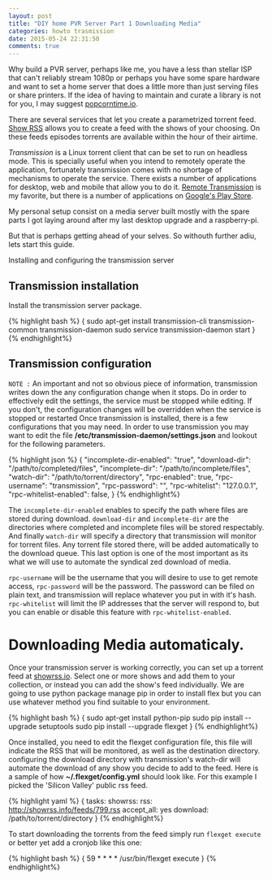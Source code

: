 ```yaml
---
layout: post
title: "DIY home PVR Server Part 1 Downloading Media"
categories: howto trasmission
date: 2015-05-24 22:31:50
comments: true
---
```


Why build a PVR server, perhaps like me, you have a less than stellar ISP that can't
reliably stream 1080p or perhaps you have some spare hardware and want to set a home
server that does a little more than just serving files or share printers. If the idea of
having to maintain and curate a library is not for you, I may suggest [popcorntime.io](popcorntime.io).

There are several services that let you create a parametrized torrent feed.
[Show RSS](http://showrss.info/)
allows you to create a feed with the shows of your choosing. On these feeds episodes
torrents are available within the hour of their airtime.

*Transmission* is a Linux torrent client that can be set to run on headless mode.
This is specially useful when you intend to remotely operate the application, fortunately
transmission comes with no shortage of mechanisms to operate the service. There exists a
number of applications for desktop, web and mobile that allow you to do it.
[Remote Transmission](https://play.google.com/store/apps/details?id=com.neogb.rtac) is my
favorite, but there is a number of applications on [Google's Play Store](https://play.google.com/store/search?q=transmission).

My personal setup consist on a media server built mostly with the spare parts I got laying around
after my last desktop upgrade and a raspberry-pi.

But that is perhaps getting ahead of your selves. So withouth further adiu, lets start
this guide.

Installing and configuring the transmission server

## Transmission installation

Install the transmission server package.

{% highlight bash %}
{
  sudo apt-get install transmission-cli transmission-common transmission-daemon
  sudo service transmission-daemon start
}
{% endhighlight%}

## Transmission configuration

`NOTE :` An important and not so obvious piece of information, transmission writes down
the any configuration change when it stops. Do in order to effectively edit the
settings, the service must be stopped while editing. If you don't, the configuration changes
will be overridden when the service is stopped or restarted
Once transmission is installed, there is a few configurations that you may need. In order
to use transmission you may want to edit the file __/etc/transmission-daemon/settings.json__
and lookout for the following parameters.

{% highlight json %}
{
  "incomplete-dir-enabled": "true",
  "download-dir": "/path/to/completed/files",
  "incomplete-dir": "/path/to/incomplete/files",
  "watch-dir": "/path/to/torrent/directory",
  "rpc-enabled": true,
  "rpc-username": "transmission",
  "rpc-password": "",
  "rpc-whitelist": "127.0.0.1",
  "rpc-whitelist-enabled": false,
}
{% endhighlight%}

The `incomplete-dir-enabled` enables to specify the path where files are stored during download.
`download-dir` and `incomplete-dir` are the directories where completed and incomplete files
will be stored respectably. And finally `watch-dir` will specify a directory that
transmission will monitor for torrent files. Any torrent file stored there, will be added
automatically to the download queue. This last option is one of the most important as its
what we will use to automate the syndical zed download of media.

`rpc-username` will be the username that you will desire to use to get remote access,
`rpc-password` will be the password. The password can be filed on plain text, and
transmission will replace whatever you put in with it's hash. `rpc-whitelist` will limit
the IP addresses that the server will respond to, but you can enable or disable this
feature with `rpc-whitelist-enabled`.

# Downloading Media automaticaly.

Once your transmission server is working correctly, you can set up a torrent feed at
[ showrss.io](http://showrss.io). Select one or more shows and add them to your
collection, or instead you can add the show's feed individually. We are going to use
python package manage pip in order to install flex but you can use whatever method you
find suitable to your environment.

{% highlight bash %}
{
  sudo apt-get install python-pip
  sudo pip install --upgrade setuptools
  sudo pip install --upgrade flexget
}
{% endhighlight%}

Once installed, you need to edit the flexget configuration file, this file will indicate
the RSS that will be monitored, as well as the destination directory. configuring the
download directory with transmission's watch-dir will automate the download of any show
you decide to add to the feed. Here is a sample of how __~/.flexget/config.yml__ should
look like. For this example I picked the 'Silicon Valley' public rss feed.

{% highlight yaml %}
{
tasks:
  showrss:
    rss: http://showrss.info/feeds/799.rss
    accept_all: yes
    download: /path/to/torrent/directory
}
{% endhighlight%}

To start downloading the torrents from the feed simply run `flexget execute` or better yet
add a cronjob like this one:

{% highlight bash %}
{
  59 * * * * /usr/bin/flexget execute
}
{% endhighlight%}
